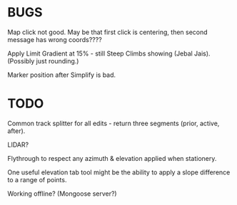 

# BUGS

Map click not good. May be that first click is centering, then second message has wrong coords????


Apply Limit Gradient at 15% - still Steep Climbs showing (Jebal Jais).
(Possibly just rounding.)

Marker position after Simplify is bad.

# TODO

Common track splitter for all edits - return three segments (prior, active, after).

LIDAR?

Flythrough to respect any azimuth & elevation applied when stationery.

One useful elevation tab tool might be the ability to apply a slope difference to a range of points.

Working offline? (Mongoose server?)

